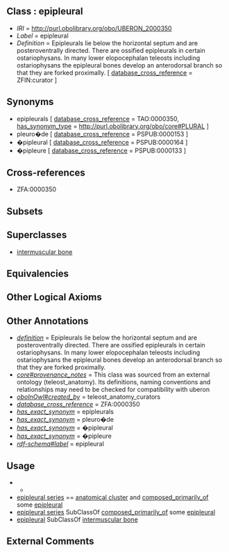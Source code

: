 
## Class : epipleural

 * *IRI* = http://purl.obolibrary.org/obo/UBERON_2000350
 * *Label* = epipleural
 * *Definition* = Epipleurals lie below the horizontal septum and are posteroventrally directed. There are ossified epipleurals in certain ostariophysans. In many lower elopocephalan teleosts including ostariophysans the epipleural bones develop an anterodorsal branch so that they are forked proximally. [ [database_cross_reference](../../ef/oboInOwl#hasDbXref.md) = ZFIN:curator ]

## Synonyms

 * epipleurals [ [database_cross_reference](../../ef/oboInOwl#hasDbXref.md) = TAO:0000350, [has_synonym_type](../../pe/oboInOwl#hasSynonymType.md) = http://purl.obolibrary.org/obo/core#PLURAL ]
 * pleuro�de [ [database_cross_reference](../../ef/oboInOwl#hasDbXref.md) = PSPUB:0000153 ]
 * �pipleural [ [database_cross_reference](../../ef/oboInOwl#hasDbXref.md) = PSPUB:0000164 ]
 * �pipleure [ [database_cross_reference](../../ef/oboInOwl#hasDbXref.md) = PSPUB:0000133 ]

## Cross-references

 * ZFA:0000350

## Subsets


## Superclasses

 * [intermuscular bone](../../UBERON/26/UBERON_2000526.md)

## Equivalencies


## Other Logical Axioms


## Other Annotations

 * *[definition](../../IAO/15/IAO_0000115.md)* = Epipleurals lie below the horizontal septum and are posteroventrally directed. There are ossified epipleurals in certain ostariophysans. In many lower elopocephalan teleosts including ostariophysans the epipleural bones develop an anterodorsal branch so that they are forked proximally.
 * *[core#provenance_notes](../../core#provenance/es/core#provenance_notes.md)* = This class was sourced from an external ontology (teleost_anatomy). Its definitions, naming conventions and relationships may need to be checked for compatibility with uberon
 * *[oboInOwl#created_by](../../oboInOwl#created/by/oboInOwl#created_by.md)* = teleost_anatomy_curators
 * *[database_cross_reference](../../ef/oboInOwl#hasDbXref.md)* = ZFA:0000350
 * *[has_exact_synonym](../../ym/oboInOwl#hasExactSynonym.md)* = epipleurals
 * *[has_exact_synonym](../../ym/oboInOwl#hasExactSynonym.md)* = pleuro�de
 * *[has_exact_synonym](../../ym/oboInOwl#hasExactSynonym.md)* = �pipleural
 * *[has_exact_synonym](../../ym/oboInOwl#hasExactSynonym.md)* = �pipleure
 * *[rdf-schema#label](../../el/rdf-schema#label.md)* = epipleural

## Usage

 * -
 * [epipleural series](../../UBERON/08/UBERON_4300008.md) == [anatomical cluster](../../UBERON/77/UBERON_0000477.md) and [composed_primarily_of](../../RO/73/RO_0002473.md) some [epipleural](../../UBERON/50/UBERON_2000350.md)
 * [epipleural series](../../UBERON/08/UBERON_4300008.md) SubClassOf [composed_primarily_of](../../RO/73/RO_0002473.md) some [epipleural](../../UBERON/50/UBERON_2000350.md)
 * [epipleural](../../UBERON/50/UBERON_2000350.md) SubClassOf [intermuscular bone](../../UBERON/26/UBERON_2000526.md)

## External Comments

